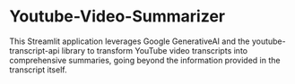 # Youtube-Video-Summarizer
This Streamlit application leverages Google GenerativeAI and the youtube-transcript-api library to transform YouTube video transcripts into comprehensive summaries, going beyond the information provided in the transcript itself.
